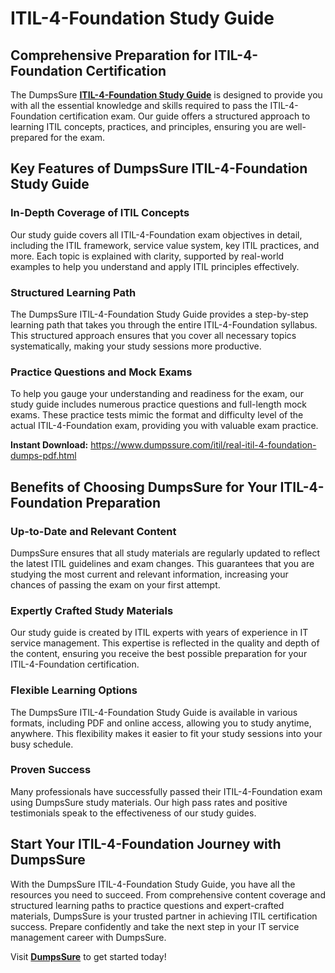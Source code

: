 <h1>ITIL-4-Foundation Study Guide</h1>

<h2>Comprehensive Preparation for ITIL-4-Foundation Certification</h2>
The DumpsSure <b><a href="https://www.dumpssure.com/itil/real-itil-4-foundation-dumps-pdf.html">ITIL-4-Foundation Study Guide</a></b>
 is designed to provide you with all the essential knowledge and skills required to pass the ITIL-4-Foundation certification exam. Our guide offers a structured approach to learning ITIL concepts, practices, and principles, ensuring you are well-prepared for the exam.

<h2>Key Features of DumpsSure ITIL-4-Foundation Study Guide</h2>

<h3>In-Depth Coverage of ITIL Concepts</h3>
Our study guide covers all ITIL-4-Foundation exam objectives in detail, including the ITIL framework, service value system, key ITIL practices, and more. Each topic is explained with clarity, supported by real-world examples to help you understand and apply ITIL principles effectively.

<h3>Structured Learning Path</h3>
The DumpsSure ITIL-4-Foundation Study Guide provides a step-by-step learning path that takes you through the entire ITIL-4-Foundation syllabus. This structured approach ensures that you cover all necessary topics systematically, making your study sessions more productive.

<h3>Practice Questions and Mock Exams</h3>
To help you gauge your understanding and readiness for the exam, our study guide includes numerous practice questions and full-length mock exams. These practice tests mimic the format and difficulty level of the actual ITIL-4-Foundation exam, providing you with valuable exam practice.



**Instant Download:** https://www.dumpssure.com/itil/real-itil-4-foundation-dumps-pdf.html


<h2>Benefits of Choosing DumpsSure for Your ITIL-4-Foundation Preparation</h2>

<h3>Up-to-Date and Relevant Content</h3>
DumpsSure ensures that all study materials are regularly updated to reflect the latest ITIL guidelines and exam changes. This guarantees that you are studying the most current and relevant information, increasing your chances of passing the exam on your first attempt.

<h3>Expertly Crafted Study Materials</h3>
Our study guide is created by ITIL experts with years of experience in IT service management. This expertise is reflected in the quality and depth of the content, ensuring you receive the best possible preparation for your ITIL-4-Foundation certification.

<h3>Flexible Learning Options</h3>
The DumpsSure ITIL-4-Foundation Study Guide is available in various formats, including PDF and online access, allowing you to study anytime, anywhere. This flexibility makes it easier to fit your study sessions into your busy schedule.

<h3>Proven Success</h3>
Many professionals have successfully passed their ITIL-4-Foundation exam using DumpsSure study materials. Our high pass rates and positive testimonials speak to the effectiveness of our study guides.

<h2>Start Your ITIL-4-Foundation Journey with DumpsSure</h2>
With the DumpsSure ITIL-4-Foundation Study Guide, you have all the resources you need to succeed. From comprehensive content coverage and structured learning paths to practice questions and expert-crafted materials, DumpsSure is your trusted partner in achieving ITIL certification success. Prepare confidently and take the next step in your IT service management career with DumpsSure.



Visit <b><a href=" https://www.dumpssure.com/">DumpsSure</a></b> to get started today!
